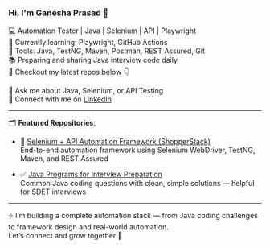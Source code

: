 ### Hi, I'm Ganesha Prasad 👋

💻 Automation Tester | Java | Selenium | API | Playwright  
📘 Currently learning: Playwright, GitHub Actions  
🔧 Tools: Java, TestNG, Maven, Postman, REST Assured, Git  
📚 Preparing and sharing Java interview code daily  
📂 Checkout my latest repos below 👇

💬 Ask me about Java, Selenium, or API Testing  
🔗 Connect with me on [LinkedIn](https://www.linkedin.com/in/ganesha-prasad/)

---

🗂️ **Featured Repositories**:

- 🚀 [Selenium + API Automation Framework (ShopperStack)](https://github.com/Ganeshaprasad/selenium-api-shopperstack)  
  End-to-end automation framework using Selenium WebDriver, TestNG, Maven, and REST Assured

- ✅ [Java Programs for Interview Preparation](https://github.com/Ganeshaprasad/java_programmes)  
  Common Java coding questions with clean, simple solutions — helpful for SDET interviews

---

⭐ I’m building a complete automation stack — from Java coding challenges to framework design and real-world automation.  
Let’s connect and grow together 🚀

